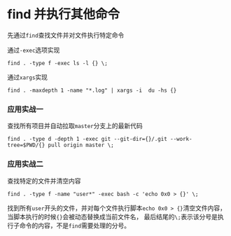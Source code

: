 # find 并执行其他命令


先通过`find`查找文件并对文件执行特定命令

通过`-exec`选项实现

```shell
find . -type f -exec ls -l {} \;
```

通过`xargs`实现
```shell
find . -maxdepth 1 -name "*.log" | xargs -i  du -hs {}
```

### 应用实战一

查找所有项目并自动拉取`master`分支上的最新代码

```shell
find . -type d -depth 1 -exec git --git-dir={}/.git --work-tree=$PWD/{} pull origin master \;
```

### 应用实战二

查找特定的文件并清空内容

```shell
find . -type f -name "user*" -exec bash -c 'echo 0x0 > {}' \;
```

找到所有`user`开头的文件，并对每个文件执行脚本`echo 0x0 > {}`清空文件内容，
当脚本执行的时候`{}`会被动态替换成当前文件名，
最后结尾的`\;`表示该分号是执行子命令的内容，不是`find`需要处理的分号。
